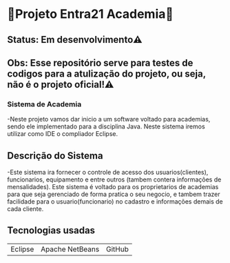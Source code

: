 
<h1>💪Projeto Entra21 Academia💪</h1>

<h2> Status: Em desenvolvimento⚠️</h2>
<h2> Obs: Esse repositório serve para testes de codigos para a atulização do projeto, ou seja, não é o projeto oficial!⚠️</h2>
 
 <h3>Sistema de Academia</h3>

-Neste projeto vamos dar inicio a um software voltado para academias, sendo ele implementado
para a disciplina Java. Neste sistema iremos utilizar como IDE o compliador Eclipse.

<h2>Descrição do Sistema</h2>

-Este sistema ira fornecer o controle de acesso dos usuarios(clientes), funcionarios, equipamento e entre outros (tambem contera informações de mensalidades).
Este sistema é voltado para os proprietarios de academias 
para que seja gerenciado de forma pratica o seu negocio, e tambem trazer facilidade
para o usuario(funcionario) no cadastro e informações demais de cada cliente.

<h2>Tecnologias usadas</h2>

<table>
 <tr>
    <td>  Eclipse </td>
    <td> Apache NetBeans </td>
     <td> GitHub </td>
 </tr>    
  

